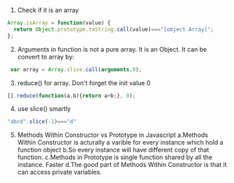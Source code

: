 1.  Check if it is an array 
```js
Array.isArray = function(value) {
  return Object.prototype.toString.call(value)==="[object Array]";
};
```
2.  Arguments in function is not a pure array. It is an Object. It can be convert to array by:
```js
 var array = Array.slice.call(arguments,0);
```

3. reduce() for array. Don't forget the init value 0
```js
[].reduce(function(a,b){return a+b;}, 0);
```

4. use slice() smartly 
```js
"abcd".slice(-1)==="d"
```
5. Methods Within Constructor vs Prototype in Javascript
  a.Methods Within Constructor is acturally a varible for every instance which hold a function object
  b.So every instance will have different copy of that function.
  c.Methods in Prototype is single function shared by all the instance. Faster
  d.The good part of Methods Within Constructor is that it can access private variables.
